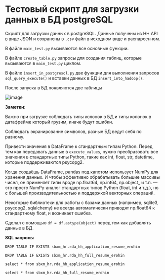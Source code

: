 # **Тестовый скрипт для загрузки данных в БД postgreSQL**

Скрипт для загрузки данных в postgreSQL. Данные получены из HH API в виде JSON и сохранены в `.csv` файл в исходном виде и распарсенном.

В файле `main_test.py` вызываются все основные функции.

В файле `create_table.py` запросы для создания таблиц, которые вызываются в `main_test.py` циклом.

В файле `insert_in_postgresql.py` две функции для выполнения запросов `sql_query_execute()` и вставки данных в БД `insert_into_hadoop()`.

После запуска в БД появляются две таблицы

![image](https://github.com/user-attachments/assets/af58896a-3dbb-48d0-9f7c-6007c978a2f6)

**Заметки:**

Важно при загрузке соблюдать типы колонок в БД и типы колонок в датафрейме который грузим, иначе будут ошибки.

Соблюдать экранирование символов, разные БД ведут себя по разному.

Привести значения в DataFrame к стандартным типам Python. Перед тем как передавать данные в `execute_values`, нужно преобразовать все значения в стандартные типы Python, такие как int, float, str, datetime, которые поддерживаются psycopg2. 

Когда создаёшь DataFrame, pandas под капотом использует NumPy для хранения данных. И чтобы эффективно обрабатывать большие массивы чисел, он применяет типы вроде np.float64, np.int64, np.object_ и т.п. — это просто NumPy-аналог стандартных типов Python (float, int и т.д.), но с большей производительностью и поддержкой векторных операций.

Некоторые библиотеки для работы с базами данных (например, sqlite3, psycopg2, sqlalchemy) не всегда автоматически приводят np.float64 к стандартному float, и возникает ошибка.

Сделал с помощью `df = df.astype(object)` перед тем как добавлять данные в БД.

**SQL запросы**

```
DROP TABLE IF EXISTS sbxm_hr.rda_hh_application_resume_erohin

DROP TABLE IF EXISTS sbxm_hr.rda_hh_full_resume_erohin

select * from sbxm_hr.rda_hh_application_resume_erohin 

select * from sbxm_hr.rda_hh_full_resume_erohin
```



